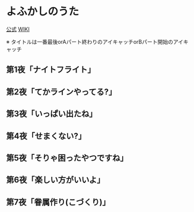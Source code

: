 # よふかしのうた

[公式](https://yofukashi-no-uta.com/) 
[WIKI](https://ja.wikipedia.org/wiki/%E3%82%88%E3%81%B5%E3%81%8B%E3%81%97%E3%81%AE%E3%81%86%E3%81%9F) 

※ タイトルは一番最後orAパート終わりのアイキャッチorBパート開始のアイキャッチ


## 第1夜「ナイトフライト」

## 第2夜「てかラインやってる?」

## 第3夜「いっぱい出たね」

## 第4夜「せまくない?」

## 第5夜「そりゃ困ったやつですね」

## 第6夜「楽しい方がいいよ」

## 第7夜「眷属作り(こづくり)」
